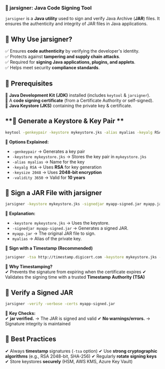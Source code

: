 ### **🔹 jarsigner: Java Code Signing Tool**

`jarsigner` is a **Java utility** used to sign and verify Java Archive (**JAR**) files. It ensures the authenticity and integrity of JAR files in Java applications.

## **🔹 Why Use jarsigner?**

✅ Ensures **code authenticity** by verifying the developer's identity.  
✅ Protects against **tampering and supply chain attacks**.  
✅ Required for **signing Java applications, plugins, and applets**.  
✅ Helps meet security **compliance standards**.

## **🔹 Prerequisites**

🔹 **Java Development Kit (JDK)** installed (includes `keytool` & `jarsigner`).  
🔹 A **code signing certificate** (from a Certificate Authority or self-signed).  
🔹 **Java Keystore (JKS)** containing the private key & certificate.

## **🔹 Generate a Keystore & Key Pair **

```sh
keytool -genkeypair -keystore mykeystore.jks -alias myalias -keyalg RSA -keysize 2048 -validity 3650

```

📌 **Options Explained:**

-   `-genkeypair` → Generates a key pair
-   `-keystore mykeystore.jks` → Stores the key pair in `mykeystore.jks`
-   `-alias myalias` → Name for the key
-   `-keyalg RSA` → Uses **RSA** for key generation
-   `-keysize 2048` → Uses **2048-bit encryption**
-   `-validity 3650` → Valid for **10 years**

## **🔹 Sign a JAR File with jarsigner**

```sh
jarsigner -keystore mykeystore.jks -signedjar myapp-signed.jar myapp.jar myalias

```

📌 **Explanation:**

-   `-keystore mykeystore.jks` → Uses the keystore.
-   `-signedjar myapp-signed.jar` → Generates a signed JAR.
-   `myapp.jar` → The original JAR file to sign.
-   `myalias` → Alias of the private key.

🔹 **Sign with a Timestamp (Recommended)**

```sh
jarsigner -tsa http://timestamp.digicert.com -keystore mykeystore.jks -signedjar myapp-signed.jar myapp.jar myalias

```

📌 **Why Timestamping?**  
✔ Prevents the signature from expiring when the certificate expires
✔ Validates the signing time with a trusted **Timestamp Authority (TSA)**

## **🔹 Verify a Signed JAR**

```sh
jarsigner -verify -verbose -certs myapp-signed.jar

```

📌 **Key Checks:**  
✔ **jar verified.** → The JAR is signed and valid
✔ **No warnings/errors.** → Signature integrity is maintained

## **🔹 Best Practices**

✔ Always **timestamp** signatures (`-tsa` option)
✔ Use **strong cryptographic algorithms** (e.g., RSA 2048-bit, SHA-256)
✔ Regularly **rotate signing keys**
✔ Store keystores **securely** (HSM, AWS KMS, Azure Key Vault)